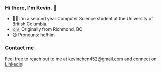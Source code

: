 ### Hi there, I'm Kevin. 👋
- 👨‍💻 I'm a second year Computer Science student at the University of British Columbia.
- 🇨🇦 Originally from Richmond, BC
- 😄 Pronouns: he/him

### Contact me
Feel free to reach out to me at kevinchen452@gmail.com and connect on [Linkedin](https://www.linkedin.com/in/kevinchen452/)!

<!--
- 🔭 I’m currently working on ...
- 🌱 I’m currently learning ...
- 👯 I’m looking to collaborate on ...
- 🤔 I’m looking for help with ...
- 💬 Ask me about ...
- 📫 How to reach me: ...

- ⚡ Fun fact: ...
-->
